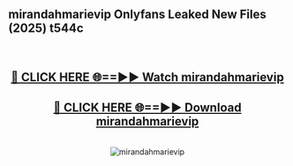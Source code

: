 <h2>mirandahmarievip Onlyfans Leaked New Files (2025) t544c</h2>
<br>
<div align="center">
<h2><a href="https://mediafiles.top/mirandahmarievip&ref=git" rel="nofollow">🔴 CLICK HERE 🌐==►► Watch mirandahmarievip</a></h2>
<h2><a href="https://mediafiles.top/mirandahmarievip&ref=git" rel="nofollow">🔴 CLICK HERE 🌐==►► Download mirandahmarievip</a></h2>
<br>
<a href="https://mediafiles.top/mirandahmarievip&ref=git" rel="nofollow" data-target="animated-image.originalLink"><img src="https://i.ibb.co.com/xMMVF88/686577567.gif" alt="mirandahmarievip" style="max-width: 100%; display: inline-block;" data-target="animated-image.originalImage"></a>
</div>
<br>
<br>